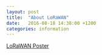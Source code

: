 ```yaml
---
layout: post
title:  "About LoRaWAN"
date:   2016-08-18 14:38:00 +1200
categories: information
---
```


[LoRaWAN Poster]({{site.url}}/assets/LoRaWAN-poster.pdf)
